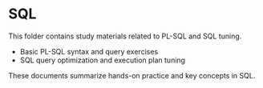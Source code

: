 # SQL

This folder contains study materials related to PL-SQL and SQL tuning.

- Basic PL-SQL syntax and query exercises
- SQL query optimization and execution plan tuning

These documents summarize hands-on practice and key concepts in SQL.
